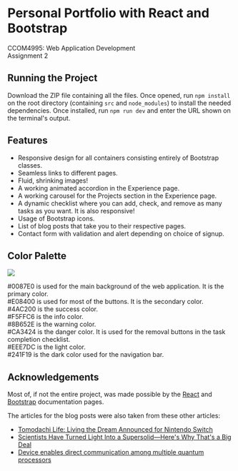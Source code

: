 # Personal Portfolio with React and Bootstrap

CCOM4995: Web Application Development \
Assignment 2

## Running the Project

Download the ZIP file containing all the files. Once opened, run `npm install` on the root directory (containing `src` and `node_modules`) to install the needed dependencies. Once installed, run `npm run dev` and enter the URL shown on the terminal's output.

## Features

- Responsive design for all containers consisting entirely of Bootstrap classes.
- Seamless links to different pages.
- Fluid, shrinking images!
- A working animated accordion in the Experience page.
- A working carousel for the Projects section in the Experience page.
- A dynamic checklist where you can add, check, and remove as many tasks as you want. It is also responsive!
- Usage of Bootstrap icons.
- List of blog posts that take you to their respective pages.
- Contact form with validation and alert depending on choice of signup.

## Color Palette

![](/src/assets/colors.jpeg)

#0087E0 is used for the main background of the web application. It is the primary color. \
#E08400 is used for most of the buttons. It is the secondary color. \
#4AC200 is the success color. \
#F5FFC6 is the info color. \
#8B652E is the warning color. \
#CA3424 is the danger color. It is used for the removal buttons in the task completion checklist. \
#EEE7DC is the light color. \
#241F19 is the dark color used for the navigation bar.

## Acknowledgements

Most of, if not the entire project, was made possible by the [React](https://react.dev/learn) and [Bootstrap](https://getbootstrap.com/docs/5.3/getting-started/introduction/) documentation pages.

The articles for the blog posts were also taken from these other articles:

- [Tomodachi Life: Living the Dream Announced for Nintendo Switch](https://www.ign.com/articles/tomodachi-life-living-the-dream-announced-for-nintendo-switch)
- [Scientists Have Turned Light Into a Supersolid—Here's Why That's a Big Deal](https://www.newsweek.com/supersolid-light-physics-quantum-mechanics-2041338)
- [Device enables direct communication among multiple quantum processors](https://news.mit.edu/2025/device-enables-direct-communication-among-multiple-quantum-processors-0321)